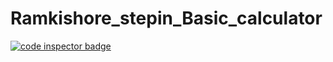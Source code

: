 # Ramkishore_stepin_Basic_calculator


<a href="https://frontend.code-inspector.com/public/user/github/thetalentedramkishore">
   <img src="https://code-inspector.com/public/badge/user/github/thetalentedramkishore?style=light" alt="code inspector badge" />
</a>




































